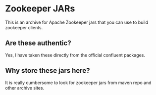 # Zookeeper JARs

This is an archive for Apache Zookeeper jars that you can use to build zookeeper clients. 

## Are these authentic?
Yes, I have taken these directly from the official confluent packages.

## Why store these jars here?
It is really cumbersome to look for zookeeper jars from maven repo and other archive sites.
